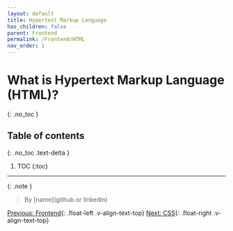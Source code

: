 ```yaml
---
layout: default
title: Hypertext Markup Language
has_children: false
parent: Frontend
permalink: /Frontend/HTML
nav_order: 1
---
```


# What is Hypertext Markup Language (HTML)?
{: .no_toc }

## Table of contents
{: .no_toc .text-delta }

1. TOC
{:toc}

---

{: .note }
> By [name](github or linkedin)

[Previous: Frontend](Frontend/Frontend){: .float-left .v-align-text-top}
[Next: CSS](Frontend/CSS){: .float-right .v-align-text-top}